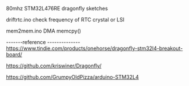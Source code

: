  80mhz STM32L476RE dragonfly sketches

driftrtc.ino   check frequency of RTC crystal or LSI

mem2mem.ino    DMA memcpy()


-------reference --------------
https://www.tindie.com/products/onehorse/dragonfly-stm32l4-breakout-board/

https://github.com/kriswiner/Dragonfly/

https://github.com/GrumpyOldPizza/arduino-STM32L4
